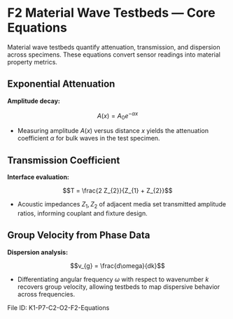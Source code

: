 # F2 Material Wave Testbeds — Core Equations

Material wave testbeds quantify attenuation, transmission, and dispersion across specimens. These equations convert sensor readings into material property metrics.

## Exponential Attenuation
**Amplitude decay:**

$$A(x) = A_{0} e^{-\alpha x}$$

- Measuring amplitude $A(x)$ versus distance $x$ yields the attenuation coefficient $\alpha$ for bulk waves in the test specimen.

## Transmission Coefficient
**Interface evaluation:**

$$T = \frac{2 Z_{2}}{Z_{1} + Z_{2}}$$

- Acoustic impedances $Z_{1}, Z_{2}$ of adjacent media set transmitted amplitude ratios, informing couplant and fixture design.

## Group Velocity from Phase Data
**Dispersion analysis:**

$$v_{g} = \frac{d\omega}{dk}$$

- Differentiating angular frequency $\omega$ with respect to wavenumber $k$ recovers group velocity, allowing testbeds to map dispersive behavior across frequencies.

File ID: K1-P7-C2-O2-F2-Equations
